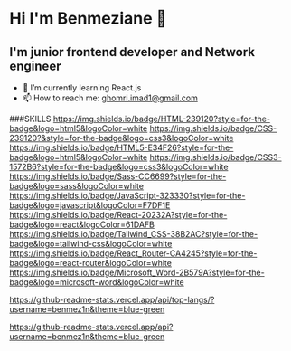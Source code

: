 # Hi I'm Benmeziane 👋
## I'm junior frontend developer and Network engineer 


- 🌱 I’m currently learning React.js
- 📫 How to reach me: ghomri.imad1@gmail.com

###SKILLS
https://img.shields.io/badge/HTML-239120?style=for-the-badge&logo=html5&logoColor=white https://img.shields.io/badge/CSS-239120?&style=for-the-badge&logo=css3&logoColor=white https://img.shields.io/badge/HTML5-E34F26?style=for-the-badge&logo=html5&logoColor=white https://img.shields.io/badge/CSS3-1572B6?style=for-the-badge&logo=css3&logoColor=white https://img.shields.io/badge/Sass-CC6699?style=for-the-badge&logo=sass&logoColor=white https://img.shields.io/badge/JavaScript-323330?style=for-the-badge&logo=javascript&logoColor=F7DF1E https://img.shields.io/badge/React-20232A?style=for-the-badge&logo=react&logoColor=61DAFB https://img.shields.io/badge/Tailwind_CSS-38B2AC?style=for-the-badge&logo=tailwind-css&logoColor=white https://img.shields.io/badge/React_Router-CA4245?style=for-the-badge&logo=react-router&logoColor=white
 https://img.shields.io/badge/Microsoft_Word-2B579A?style=for-the-badge&logo=microsoft-word&logoColor=white
 
 
https://github-readme-stats.vercel.app/api/top-langs/?username=benmez1n&theme=blue-green

https://github-readme-stats.vercel.app/api?username=benmez1n&theme=blue-green
